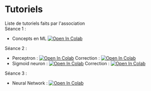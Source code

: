# Tutoriels
Liste de tutoriels faits par l'association  
Séance 1 : 
* Concepts en ML [![Open In Colab](https://colab.research.google.com/assets/colab-badge.svg)](https://colab.research.google.com/drive/1gp5UeViIEP9gO5E9RYPNIzC7ra7z1BiS)


Séance 2 : 
  * Perceptron : [![Open In Colab](https://colab.research.google.com/assets/colab-badge.svg)](https://colab.research.google.com/drive/1E7e5ymUFflPyRTN14Eft7JwmkjGmodtP)
  Correction : [![Open In Colab](https://colab.research.google.com/assets/colab-badge.svg)](https://colab.research.google.com/drive/1hcjlz0x8hGCYu1eqxQg19gJPjJyRqB8b#scrollTo=q0Jn0dXyhn3j)
  * Sigmoid neuron : [![Open In Colab](https://colab.research.google.com/assets/colab-badge.svg)](https://colab.research.google.com/drive/1h0cRyTMiq4ER1h7nM9NcAk-YuNtNX_72)
  Correction : [![Open In Colab](https://colab.research.google.com/assets/colab-badge.svg)](https://colab.research.google.com/drive/1MQFhwaLZZjoUiCPLUzGt8PwzBU7L7FQF)

Séance 3 :
 * Neural Network : [![Open In Colab](https://colab.research.google.com/assets/colab-badge.svg)](https://colab.research.google.com/drive/15vx8hBiVWXwCBIVEJ08wDdsZ5MfnyByo)
